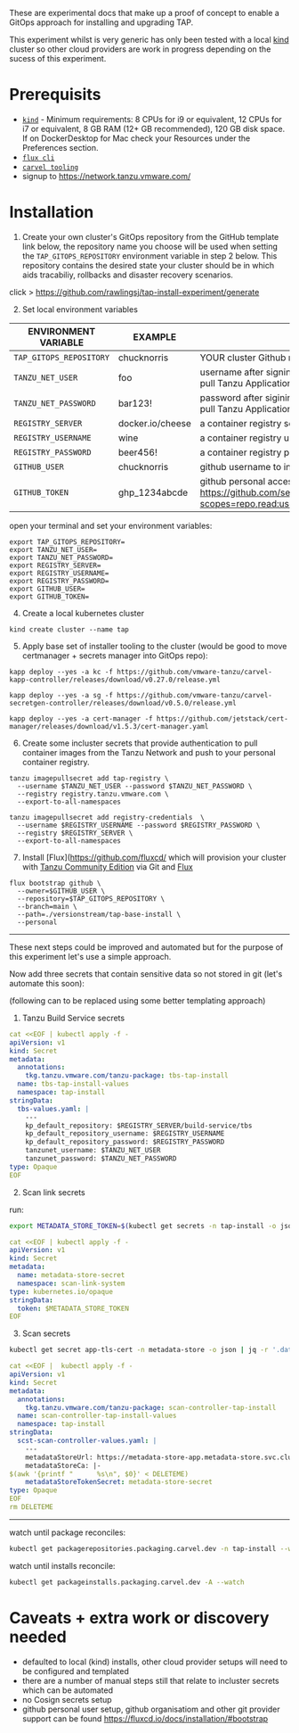 These are experimental docs that make up a proof of concept to enable a GitOps approach for installing and upgrading TAP.

This experiment whilst is very generic has only been tested with a local [kind](https://kind.sigs.k8s.io/) cluster so other cloud providers are work in progress depending on the sucess of this experiment.

# Prerequisits

- [`kind`](https://kind.sigs.k8s.io/docs/user/quick-start/#installation) - Minimum requirements: 8 CPUs for i9 or equivalent, 12 CPUs for i7 or equivalent, 8 GB RAM (12+ GB recommended), 120 GB disk space. If on DockerDesktop for Mac check your Resources under the Preferences section.
- [`flux cli`](https://fluxcd.io/docs/installation/#install-the-flux-cli)
- [`carvel tooling`](https://github.com/vmware-tanzu/carvel-kapp/releases/latest)
- signup to https://network.tanzu.vmware.com/

# Installation

1. Create your own cluster's GitOps repository from the GitHub template link below, the repository name you choose will be used when setting the `TAP_GITOPS_REPOSITORY` environment variable in step 2 below.  This repository contains the desired state your cluster should be in which aids tracabiliy, rollbacks and disaster recovery scenarios.

click > https://github.com/rawlingsj/tap-install-experiment/generate

2. Set local environment variables

| ENVIRONMENT VARIABLE | EXAMPLE | DESCRIPTION |
| -------------------- | ------- | ----------- |
|`TAP_GITOPS_REPOSITORY` | chucknorris | YOUR cluster Github repository name that you chose during step 1 above |
|`TANZU_NET_USER` | foo | username after signing up to https://network.tanzu.vmware.com/ in step 1 to pull Tanzu Application platform images |
|`TANZU_NET_PASSWORD` | bar123! | password after sigining up to https://network.tanzu.vmware.com/ in step 1 to pull Tanzu Application platform images
|`REGISTRY_SERVER` | docker.io/cheese | a container registry server and user / organisation to push images to
|`REGISTRY_USERNAME` | wine | a container registry username authenticatiom to push images to
|`REGISTRY_PASSWORD` | beer456! | a container registry password or token authenticatiom to push images to
|`GITHUB_USER` | chucknorris | github username to interact with github
|`GITHUB_TOKEN` | ghp_1234abcde | github personal access token used to interact with github see https://github.com/settings/tokens/new?scopes=repo,read:user,read:org,user:email,write:repo_hook,admin:repo_hook

open your terminal and set your environment variables:

```
export TAP_GITOPS_REPOSITORY=
export TANZU_NET_USER=
export TANZU_NET_PASSWORD=
export REGISTRY_SERVER=
export REGISTRY_USERNAME=
export REGISTRY_PASSWORD=
export GITHUB_USER=
export GITHUB_TOKEN=
```

4. Create a local kubernetes cluster
```
kind create cluster --name tap
```

5. Apply base set of installer tooling to the cluster (would be good to move certmanager + secrets manager into GitOps repo):
```
kapp deploy --yes -a kc -f https://github.com/vmware-tanzu/carvel-kapp-controller/releases/download/v0.27.0/release.yml

kapp deploy --yes -a sg -f https://github.com/vmware-tanzu/carvel-secretgen-controller/releases/download/v0.5.0/release.yml

kapp deploy --yes -a cert-manager -f https://github.com/jetstack/cert-manager/releases/download/v1.5.3/cert-manager.yaml
```

6. Create some incluster secrets that provide authentication to pull container images from the Tanzu Network and push to your personal container registry.

```
tanzu imagepullsecret add tap-registry \
  --username $TANZU_NET_USER --password $TANZU_NET_PASSWORD \
  --registry registry.tanzu.vmware.com \
  --export-to-all-namespaces

tanzu imagepullsecret add registry-credentials  \
  --username $REGISTRY_USERNAME --password $REGISTRY_PASSWORD \
  --registry $REGISTRY_SERVER \
  --export-to-all-namespaces
```

7. Install [Flux](https://github.com/fluxcd/ which will provision your cluster with [Tanzu Community Edition](https://tanzucommunityedition.io/) via Git and [Flux](https://github.com/fluxcd/)

```
flux bootstrap github \
  --owner=$GITHUB_USER \
  --repository=$TAP_GITOPS_REPOSITORY \
  --branch=main \
  --path=./versionstream/tap-base-install \
  --personal
```

---

These next steps could be improved and automated but for the purpose of this experiment let's use a simple approach.

Now add three secrets that contain sensitive data so not stored in git (let's automate this soon):

(following can to be replaced using some better templating approach)

1. Tanzu Build Service secrets

```yaml
cat <<EOF | kubectl apply -f -
apiVersion: v1
kind: Secret
metadata:
  annotations:
    tkg.tanzu.vmware.com/tanzu-package: tbs-tap-install
  name: tbs-tap-install-values
  namespace: tap-install
stringData:
  tbs-values.yaml: |
    ---
    kp_default_repository: $REGISTRY_SERVER/build-service/tbs
    kp_default_repository_username: $REGISTRY_USERNAME
    kp_default_repository_password: $REGISTRY_PASSWORD
    tanzunet_username: $TANZU_NET_USER
    tanzunet_password: $TANZU_NET_PASSWORD
type: Opaque
EOF
```

2. Scan link secrets

run:
```bash
export METADATA_STORE_TOKEN=$(kubectl get secrets -n tap-install -o jsonpath="{.items[?(@.metadata.annotations['kubernetes\.io/service-account\.name']=='metadata-store-tap-install-sa')].data.token}" | base64 -d)
```
```yaml
cat <<EOF | kubectl apply -f -
apiVersion: v1
kind: Secret
metadata:
  name: metadata-store-secret
  namespace: scan-link-system
type: kubernetes.io/opaque
stringData:
  token: $METADATA_STORE_TOKEN
EOF
```

3. Scan secrets

```bash
kubectl get secret app-tls-cert -n metadata-store -o json | jq -r '.data."ca.crt"' | base64 -d > DELETEME
```
```yaml
cat <<EOF |  kubectl apply -f -
apiVersion: v1
kind: Secret
metadata:
  annotations:
    tkg.tanzu.vmware.com/tanzu-package: scan-controller-tap-install
  name: scan-controller-tap-install-values
  namespace: tap-install
stringData:
  scst-scan-controller-values.yaml: |
    ---
    metadataStoreUrl: https://metadata-store-app.metadata-store.svc.cluster.local:8443
    metadataStoreCa: |-
$(awk '{printf "      %s\n", $0}' < DELETEME)
    metadataStoreTokenSecret: metadata-store-secret
type: Opaque
EOF
rm DELETEME
```

---

watch until package reconciles:
```bash
kubectl get packagerepositories.packaging.carvel.dev -n tap-install --watch
```
watch until installs reconcile:
```bash
kubectl get packageinstalls.packaging.carvel.dev -A --watch
```
# Caveats + extra work or discovery needed

- defaulted to local (kind) installs, other cloud provider setups will need to be configured and templated
- there are a number of manual steps still that relate to incluster secrets which can be automated
- no Cosign secrets setup
- github personal user setup, github organisatiom and other git provider support can be found https://fluxcd.io/docs/installation/#bootstrap